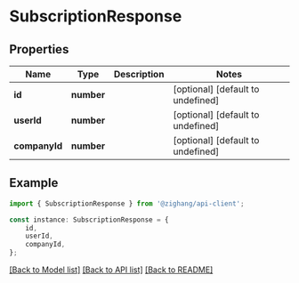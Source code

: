 # SubscriptionResponse


## Properties

Name | Type | Description | Notes
------------ | ------------- | ------------- | -------------
**id** | **number** |  | [optional] [default to undefined]
**userId** | **number** |  | [optional] [default to undefined]
**companyId** | **number** |  | [optional] [default to undefined]

## Example

```typescript
import { SubscriptionResponse } from '@zighang/api-client';

const instance: SubscriptionResponse = {
    id,
    userId,
    companyId,
};
```

[[Back to Model list]](../README.md#documentation-for-models) [[Back to API list]](../README.md#documentation-for-api-endpoints) [[Back to README]](../README.md)
